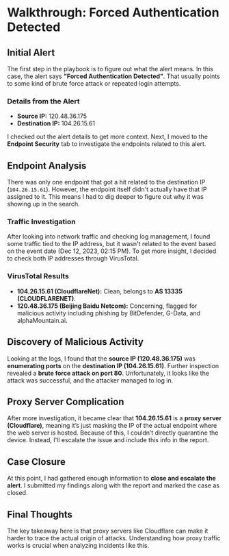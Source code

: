 # Walkthrough: Forced Authentication Detected

## Initial Alert
The first step in the playbook is to figure out what the alert means. In this case, the alert says **"Forced Authentication Detected"**. That usually points to some kind of brute force attack or repeated login attempts.

### Details from the Alert
- **Source IP:** 120.48.36.175
- **Destination IP:** 104.26.15.61

I checked out the alert details to get more context. Next, I moved to the **Endpoint Security** tab to investigate the endpoints related to this alert.

## Endpoint Analysis
There was only one endpoint that got a hit related to the destination IP (`104.26.15.61`). However, the endpoint itself didn't actually have that IP assigned to it. This means I had to dig deeper to figure out why it was showing up in the search.

### Traffic Investigation
After looking into network traffic and checking log management, I found some traffic tied to the IP address, but it wasn't related to the event based on the event date (Dec 12, 2023, 02:15 PM). To get more insight, I decided to check both IP addresses through VirusTotal.

### VirusTotal Results
- **104.26.15.61 (CloudflareNet):** Clean, belongs to **AS 13335 (CLOUDFLARENET)**.
- **120.48.36.175 (Beijing Baidu Netcom):** Concerning, flagged for malicious activity including phishing by BitDefender, G-Data, and alphaMountain.ai.

## Discovery of Malicious Activity
Looking at the logs, I found that the **source IP (120.48.36.175)** was **enumerating ports** on the **destination IP (104.26.15.61)**. Further inspection revealed a **brute force attack on port 80**. Unfortunately, it looks like the attack was successful, and the attacker managed to log in.

## Proxy Server Complication
After more investigation, it became clear that **104.26.15.61** is a **proxy server (Cloudflare)**, meaning it’s just masking the IP of the actual endpoint where the web server is hosted. Because of this, I couldn’t directly quarantine the device. Instead, I'll escalate the issue and include this info in the report.

## Case Closure
At this point, I had gathered enough information to **close and escalate the alert**. I submitted my findings along with the report and marked the case as closed.

## Final Thoughts
The key takeaway here is that proxy servers like Cloudflare can make it harder to trace the actual origin of attacks. Understanding how proxy traffic works is crucial when analyzing incidents like this.

